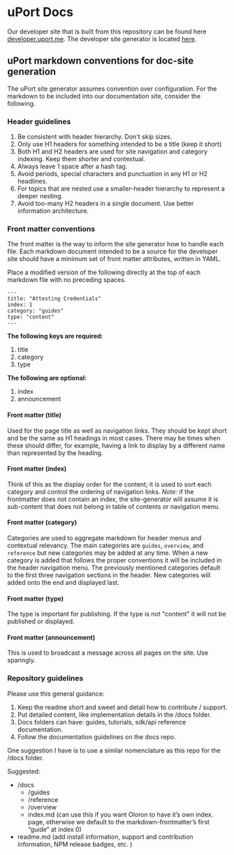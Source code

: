 uPort Docs
============

Our developer site that is built from this repository can be found here [developer.uport.me](https://developer.uport.me). The developer site generator is located [here](https://github.com/uport-project/uport-project.github.io).

## uPort markdown conventions for doc-site generation

The uPort site generator assumes convention over configuration.  For the  markdown to be included into our documentation site, consider the following.

### Header guidelines

1. Be consistent with header hierarchy.  Don't skip sizes.
1. Only use H1 headers for something intended to be a title (keep it short)
1. Both H1 and H2 headers are used for site navigation and category indexing.  Keep them shorter and contextual.
1. Always leave 1 space after a hash tag.
1. Avoid periods, special characters and punctuation in any H1 or H2 headlines.
1. For topics that are nested use a smaller-header hierarchy to represent a deeper nesting.
1. Avoid too-many H2 headers in a single document.  Use better information architecture.

### Front matter conventions

The front matter is the way to inform the site generator how to handle each file.  Each markdown document intended to be a source for the developer site should have a minimum set of front matter attributes, written in YAML.

Place a modified version of the following directly at the top of each markdown file with no preceding spaces.

```
---
title: "Attesting Credentials"
index: 1
category: "guides"
type: "content"
---

```

**The following keys are required:**
1. title
1. category
1. type

**The following are optional:**
1. index
1. announcement

#### Front matter (title)

  Used for the page title as well as navigation links.  They should be kept short and be the same as H1 headings in most cases.  There may be times when these should differ, for example, having a link to display by a different name than represented by the heading.

#### Front matter (index)

  Think of this as the display order for the content; it is used to sort each category and control the ordering of navigation links.  *Note:* if the frontmatter does not contain an index, the site-generator will assume it is sub-content that does not belong in table of contents or navigation menu.

#### Front matter (category)

  Categories are used to aggregate markdown for header menus and contextual relevancy.  The main categories are `guides`, `overview`, and `reference` but new categories may be added at any time.  When a new category is added that follows the proper conventions it will be included in the header navigation menu.  The previously mentioned categories default to the first three navigation sections in the header. New categories will added onto the end and displayed last.

#### Front matter (type)

  The type is important for publishing.  If the type is not "content" it will not be published or displayed.

#### Front matter (announcement)

  This is used to broadcast a message across all pages on the site.  Use sparingly.

### Repository guidelines

Please use this general guidance:
1. Keep the readme short and sweet and detail how to contribute / support.
2. Put detailed content, like implementation details in the /docs folder.
3. Docs folders can have:  guides, tutorials, sdk/api reference documentation.
4. Follow the documentation guidelines on the docs repo.

One suggestion I have is to use a similar nomenclature as this repo for the /docs folder.

Suggested:

* /docs
  * /guides
  * /reference
  * /overview
  * index.md (can use this if you want Oloron to have it’s own index. page, otherwise we default to the markdown-frontmatter’s first “guide” at index 0)
* readme.md (add install information, support and contribution information, NPM release badges, etc. )
